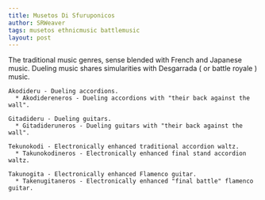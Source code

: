 ```yaml
---
title: Musetos Di Sfuruponicos
author: SRWeaver
tags: musetos ethnicmusic battlemusic
layout: post
---
```

The traditional music genres, sense blended with French and Japanese music. Dueling music shares simularities with Desgarrada ( or battle royale ) music.

~~~
Akodideru - Dueling accordions.
  * Akodidereneros - Dueling accordions with "their back against the wall".

Gitadideru - Dueling guitars.
  * Gitadideruneros - Dueling guitars with "their back against the wall".

Tekunokodi - Electronically enhanced traditional accordion waltz.
  * Takunokodineros - Electronically enhanced final stand accordion waltz.

Takunogita - Electronically enhanced Flamenco guitar.
  * Takenugitaneros - Electronically enhanced "final battle" flamenco guitar.
~~~
